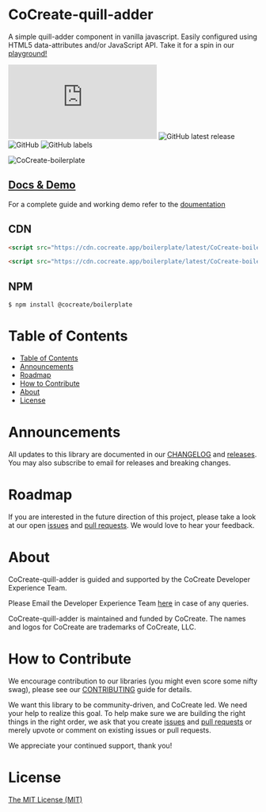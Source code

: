 # CoCreate-quill-adder
A simple quill-adder component in vanilla javascript. Easily configured using HTML5 data-attributes and/or JavaScript API. Take it for a spin in our [playground!](https://cocreate.app/docs/quill-adder)

![GitHub file size in bytes](https://img.shields.io/github/size/CoCreate-app/CoCreate-quill-adder/dist/CoCreate-quill-adder.min.js?label=minified%20size&style=for-the-badge) 
![GitHub latest release](https://img.shields.io/github/v/release/CoCreate-app/CoCreate-quill-adder?style=for-the-badge)
![GitHub](https://img.shields.io/github/license/CoCreate-app/CoCreate-quill-adder?style=for-the-badge) 
![GitHub labels](https://img.shields.io/github/labels/CoCreate-app/CoCreate-quill-adder/help%20wanted?style=for-the-badge)

![CoCreate-boilerplate](https://cdn.cocreate.app/docs/CoCreate-boilerplate.gif)

## [Docs & Demo](https://cocreate.app/docs/quill-adder)

For a complete guide and working demo refer to the [doumentation](https://cocreate.app/docs/boilerplate)

## CDN
```html
<script src="https://cdn.cocreate.app/boilerplate/latest/CoCreate-boilerplate.min.js"></script>
```
```html
<script src="https://cdn.cocreate.app/boilerplate/latest/CoCreate-boilerplate.min.css"></script>
```

## NPM
```shell
$ npm install @cocreate/boilerplate
```

# Table of Contents

- [Table of Contents](#table-of-contents)
- [Announcements](#announcements)
- [Roadmap](#roadmap)
- [How to Contribute](#how-to-contribute)
- [About](#about)
- [License](#license)

<a name="announcements"></a>
# Announcements

All updates to this library are documented in our [CHANGELOG](https://github.com/CoCreate-app/CoCreate-quill-adder/blob/master/CHANGELOG.md) and [releases](https://github.com/CoCreate-app/CoCreate-quill-adder/releases). You may also subscribe to email for releases and breaking changes. 

<a name="roadmap"></a>
# Roadmap

If you are interested in the future direction of this project, please take a look at our open [issues](https://github.com/CoCreate-app/CoCreate-quill-adder/issues) and [pull requests](https://github.com/CoCreate-app/CoCreate-quill-adder/pulls). We would love to hear your feedback.


<a name="about"></a>
# About

CoCreate-quill-adder is guided and supported by the CoCreate Developer Experience Team.

Please Email the Developer Experience Team [here](mailto:develop@cocreate.app) in case of any queries.

CoCreate-quill-adder is maintained and funded by CoCreate. The names and logos for CoCreate are trademarks of CoCreate, LLC.

<a name="contribute"></a>
# How to Contribute

We encourage contribution to our libraries (you might even score some nifty swag), please see our [CONTRIBUTING](https://github.com/CoCreate-app/CoCreate-quill-adder/blob/master/CONTRIBUTING.md) guide for details.

We want this library to be community-driven, and CoCreate led. We need your help to realize this goal. To help make sure we are building the right things in the right order, we ask that you create [issues](https://github.com/CoCreate-app/CoCreate-boilerplate/issues) and [pull requests](https://github.com/CoCreate-app/CoCreate-boilerplate/pulls) or merely upvote or comment on existing issues or pull requests.

We appreciate your continued support, thank you!

# License
[The MIT License (MIT)](https://github.com/CoCreate-app/CoCreate-quill-adder/blob/master/LICENSE)

